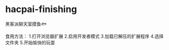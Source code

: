 # hacpai-finishing
黑客派聊天室摸鱼🐟

食用方法：
  1.打开浏览器扩展
  2.启用开发者模式
  3.加载已解压的扩展程序
  4.选择文件夹
  5.开始愉快的玩耍
  
